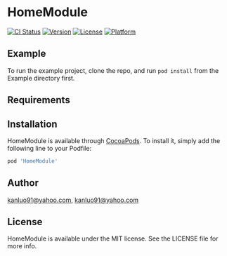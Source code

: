 # HomeModule

[![CI Status](https://img.shields.io/travis/kanluo91@yahoo.com/HomeModule.svg?style=flat)](https://travis-ci.org/kanluo91@yahoo.com/HomeModule)
[![Version](https://img.shields.io/cocoapods/v/HomeModule.svg?style=flat)](https://cocoapods.org/pods/HomeModule)
[![License](https://img.shields.io/cocoapods/l/HomeModule.svg?style=flat)](https://cocoapods.org/pods/HomeModule)
[![Platform](https://img.shields.io/cocoapods/p/HomeModule.svg?style=flat)](https://cocoapods.org/pods/HomeModule)

## Example

To run the example project, clone the repo, and run `pod install` from the Example directory first.

## Requirements

## Installation

HomeModule is available through [CocoaPods](https://cocoapods.org). To install
it, simply add the following line to your Podfile:

```ruby
pod 'HomeModule'
```

## Author

kanluo91@yahoo.com, kanluo91@yahoo.com

## License

HomeModule is available under the MIT license. See the LICENSE file for more info.

